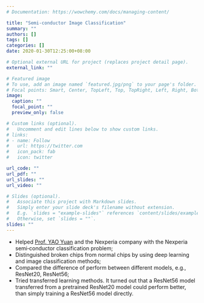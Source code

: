 ```yaml
---
# Documentation: https://wowchemy.com/docs/managing-content/

title: "Semi-conductor Image Classification"
summary: ""
authors: []
tags: []
categories: []
date: 2020-01-30T12:25:00+08:00

# Optional external URL for project (replaces project detail page).
external_link: ""

# Featured image
# To use, add an image named `featured.jpg/png` to your page's folder.
# Focal points: Smart, Center, TopLeft, Top, TopRight, Left, Right, BottomLeft, Bottom, BottomRight.
image:
  caption: ""
  focal_point: ""
  preview_only: false

# Custom links (optional).
#   Uncomment and edit lines below to show custom links.
# links:
# - name: Follow
#   url: https://twitter.com
#   icon_pack: fab
#   icon: twitter

url_code: ""
url_pdf: ""
url_slides: ""
url_video: ""

# Slides (optional).
#   Associate this project with Markdown slides.
#   Simply enter your slide deck's filename without extension.
#   E.g. `slides = "example-slides"` references `content/slides/example-slides.md`.
#   Otherwise, set `slides = ""`.
slides: ""
---
```


- Helped [Prof. YAO Yuan](https://www.math.hkust.edu.hk/people/faculty/profile/yuany/) and the Nexperia company with the Nexperia semi‐conductor classification problem;
- Distinguished broken chips from normal chips by using deep learning and image classification methods;
- Compared the difference of perform between different models, e.g., ResNet20, ResNet56;
- Tried transferred learning methods. It turned out that a ResNet56 model transferred from a pretrained ResNet20 model could perform better, than simply training a ResNet56 model directly.
